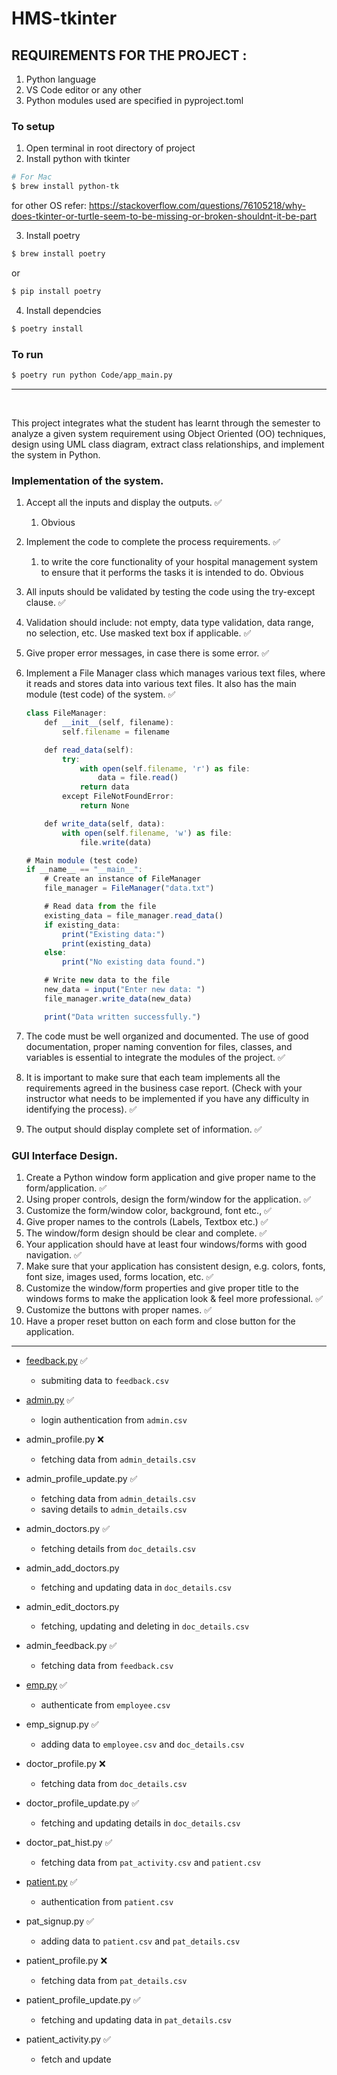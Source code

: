 # HMS-tkinter

<h2>REQUIREMENTS FOR THE PROJECT :</h2>

1) Python language
2) VS Code editor or any other
3) Python modules used are specified in pyproject.toml

### To setup 

1. Open terminal in root directory of project
2. Install python with tkinter

```bash
# For Mac
$ brew install python-tk
```

for other OS refer: https://stackoverflow.com/questions/76105218/why-does-tkinter-or-turtle-seem-to-be-missing-or-broken-shouldnt-it-be-part

3. Install poetry
```bash
$ brew install poetry 
```

or 

```bash
$ pip install poetry
```

4. Install dependcies
```bash
$ poetry install
```

### To run

```bash
$ poetry run python Code/app_main.py
```

---
<br>

This project integrates what the student has learnt through the semester to analyze a given system requirement using Object Oriented (OO) techniques, design using UML class diagram, extract class relationships, and implement the system in Python.

### Implementation of the system.

1. Accept all the inputs and display the outputs. ✅
    1. Obvious
2. Implement the code to complete the process requirements. ✅
    1.  to write the core functionality of your hospital management system to ensure that it performs the tasks it is intended to do. Obvious
3. All inputs should be validated by testing the code using the try-except clause. ✅
4. Validation should include: not empty, data type validation, data range, no selection, etc. Use masked text box if applicable. ✅
5. Give proper error messages, in case there is some error. ✅
6. Implement a File Manager class which manages various text files, where it reads and stores data into various text files. It also has the main module (test code) of the system. ✅
    
    ```jsx
    class FileManager:
        def __init__(self, filename):
            self.filename = filename
    
        def read_data(self):
            try:
                with open(self.filename, 'r') as file:
                    data = file.read()
                return data
            except FileNotFoundError:
                return None
    
        def write_data(self, data):
            with open(self.filename, 'w') as file:
                file.write(data)
    
    # Main module (test code)
    if __name__ == "__main__":
        # Create an instance of FileManager
        file_manager = FileManager("data.txt")
    
        # Read data from the file
        existing_data = file_manager.read_data()
        if existing_data:
            print("Existing data:")
            print(existing_data)
        else:
            print("No existing data found.")
    
        # Write new data to the file
        new_data = input("Enter new data: ")
        file_manager.write_data(new_data)
    
        print("Data written successfully.")
    
    ```
    
7. The code must be well organized and documented. The use of good documentation, proper naming convention for files, classes, and variables is essential to integrate the modules of the project. ✅
8. It is important to make sure that each team implements all the requirements agreed in the business case report. (Check with your instructor what needs to be implemented if you have any difficulty in identifying the process). ✅
9. The output should display complete set of information. ✅

### GUI Interface Design.

1. Create a Python window form application and give proper name to the form/application. ✅
2. Using proper controls, design the form/window for the application. ✅
3. Customize the form/window color, background, font etc., ✅
4. Give proper names to the controls (Labels, Textbox etc.) ✅
5. The window/form design should be clear and complete. ✅
6. Your application should have at least four windows/forms with good navigation. ✅
7. Make sure that your application has consistent design, e.g. colors, fonts, font size, images used, forms location, etc. ✅
8. Customize the window/form properties and give proper title to the windows forms to make the application look & feel more professional. ✅
9. Customize the buttons with proper names. ✅
10. Have a proper reset button on each form and close button for the application. 

---

- [feedback.py](http://feedback.py) ✅
    - submiting data to `feedback.csv`

- [admin.py](http://admin.py) ✅
    - login authentication from `admin.csv`
- admin_profile.py  ❌
    - fetching data from `admin_details.csv`
- admin_profile_update.py ✅
    - fetching data from `admin_details.csv`
    - saving details to `admin_details.csv`
- admin_doctors.py ✅
    - fetching details from `doc_details.csv`
- admin_add_doctors.py
    - fetching and updating data in `doc_details.csv`
- admin_edit_doctors.py
    - fetching, updating and deleting in `doc_details.csv`
- admin_feedback.py ✅
    - fetching data from `feedback.csv`

- [emp.py](http://emp.py) ✅
    - authenticate from `employee.csv`
- emp_signup.py ✅
    - adding data to `employee.csv` and `doc_details.csv`
- doctor_profile.py ❌
    - fetching data from `doc_details.csv`
- doctor_profile_update.py ✅
    - fetching and updating details in `doc_details.csv`
- doctor_pat_hist.py ✅
    - fetching data from `pat_activity.csv` and `patient.csv`

- [patient.py](http://patient.py) ✅
    - authentication from `patient.csv`
- pat_signup.py ✅
    - adding data to `patient.csv` and `pat_details.csv`
- patient_profile.py ❌
    - fetching data from `pat_details.csv`
- patient_profile_update.py ✅
    - fetching and updating data in `pat_details.csv`
- patient_activity.py ✅
    - fetch and update